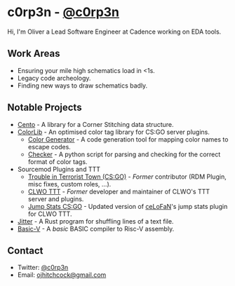 # c0rp3n - [@c0rp3n](https://twitter.com/c0rp3n)

Hi, I'm Oliver a Lead Software Engineer at Cadence working on EDA tools.

## Work Areas
- Ensuring your mile high schematics load in <1s.
- Legacy code archeology.
- Finding new ways to draw schematics badly.

## Notable Projects
- [Cento](https://github.com/c0rp3n/cento) - A library for a Corner Stitching data structure.
- [ColorLib](https://github.com/c0rp3n/colorlib-sm) - An optimised color tag library for CS:GO server plugins.
  - [Color Generator](https://github.com/c0rp3n/colorlib-gen) - A code generation tool for mapping color names to escape codes.
  - [Checker](https://github.com/c0rp3n/colorlib-check) - A python script for parsing and checking for the correct format of color tags.
- Sourcemod Plugins and TTT
  - [Trouble in Terrorist Town (CS:GO)](https://github.com/c0rp3n/TroubleinTerroristTown) - *Former* contributor (RDM Plugin, misc fixes, custom roles, ...).
  - [CLWO TTT](https://github.com/classywolves/clwo-ttt) - *Former* developer and maintainer of CLWO's TTT server and plugins.
  - [Jump Stats CS:GO](https://github.com/c0rp3n/jump-stats-csgo) - Updated version of [ceLoFaN](https://github.com/ceLoFaN/jump-stats-csgo)'s jump stats plugin for CLWO TTT.
- [Jitter](https://github.com/c0rp3n/jitr) - A Rust program for shuffling lines of a text file.
- [Basic-V](https://github.com/c0rp3n/basic-v) - A *basic* BASIC compiler to Risc-V assembly.

## Contact
- Twitter: [@c0rp3n](https://twitter.com/c0rp3n)
- Email: ojhitchcock@gmail.com
